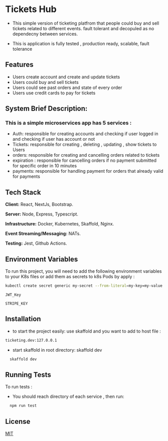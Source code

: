 # Tickets Hub

- This simple version of ticketing platfrom that people could buy and sell tickets related to different events.
  fault tolerant and decopuled as no dependecny between services.

- This is application is fully tested , production ready, scalable, fault tolerance

## Features

- Users create account and create and update tickets
- Users could buy and sell tickets
- Users could see past orders and state of every order
- Users use credit cards to pay for tickets

## System Brief Description:

### This is a simple microservices app has 5 services :

- Auth: responsible for creating accounts and checking if user logged in and checking if user has account or not
- Tickets: responsible for creating , deleting , updating , show tickets to Users
- orders: responsible for creating and cancelling orders related to tickets
- expiration : responsible for cancelling orders if no payment submitted for specific order in 10 minutes
- payments: responsible for handling payment for orders that already valid for payments

## Tech Stack

**Client:** React, NextJs, Bootstrap.

**Server:** Node, Express, Typescript.

**Infrastructure:** Docker, Kubernetes, Skaffold, Nginx.

**Event Streaming/Messaging:** NATs.

**Testing:** Jest, Github Actions.

## Environment Variables

To run this project, you will need to add the following environment variables to your K8s files or add them as secrets to k8s Pods by apply :

```bash
kubectl create secret generic my-secret --from-literal=my-key=my-value
```

`JWT_Key`

`STRIPE_KEY`

## Installation

- to start the project easily: use skaffold and you want to add to host file :

```bash
ticketing.dev:127.0.0.1
```

- start skaffold in root directory: skaffold dev

```bash
  skaffold dev
```

## Running Tests

To run tests :

- You should reach directory of each service , then run:

```bash
  npm run test
```

## License

[MIT](https://choosealicense.com/licenses/mit/)
